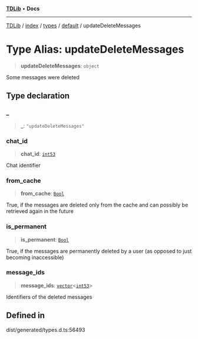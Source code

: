[**TDLib**](../../../../../../README.md) • **Docs**

***

[TDLib](../../../../../../modules.md) / [index](../../../../../README.md) / [types](../../../README.md) / [default](../README.md) / updateDeleteMessages

# Type Alias: updateDeleteMessages

> **updateDeleteMessages**: `object`

Some messages were deleted

## Type declaration

### \_

> **\_**: `"updateDeleteMessages"`

### chat\_id

> **chat\_id**: [`int53`](int53.md)

Chat identifier

### from\_cache

> **from\_cache**: [`Bool`](Bool.md)

True, if the messages are deleted only from the cache and can possibly be retrieved again in the future

### is\_permanent

> **is\_permanent**: [`Bool`](Bool.md)

True, if the messages are permanently deleted by a user (as opposed to just becoming inaccessible)

### message\_ids

> **message\_ids**: [`vector`](vector.md)\<[`int53`](int53.md)\>

Identifiers of the deleted messages

## Defined in

dist/generated/types.d.ts:56493

